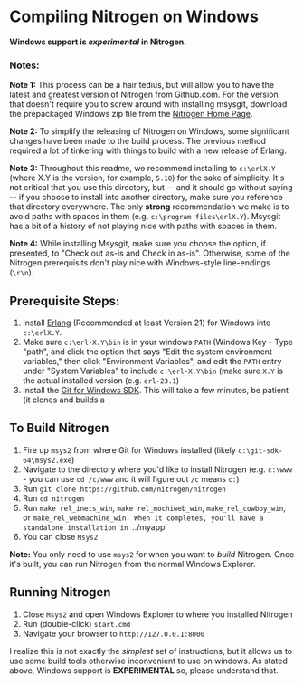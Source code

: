 # Compiling Nitrogen on Windows

**Windows support is *experimental* in Nitrogen.**

### Notes:

**Note 1:** This process can be a hair tedius, but will allow you to have the
latest and greatest version of Nitrogen from Github.com.  For the version that
doesn't require you to screw around with installing msysgit, download the
prepackaged Windows zip file from the [Nitrogen Home
Page](http://www.nitrogenproject.com).

**Note 2:** To simplify the releasing of Nitrogen on Windows, some significant
changes have been made to the build process. The previous method required a lot
of tinkering with things to build with a new release of Erlang.

**Note 3:** Throughout this readme, we recommend installing to `c:\erlX.Y`
(where X.Y is the version, for example, `5.10`) for the sake of simplicity.
It's not critical that you use this directory, but -- and it should go without
saying -- if you choose to install into another directory, make sure you
reference that directory everywhere.  The only **strong** recommendation we
make is to avoid paths with spaces in them (e.g.  `c:\program files\erlX.Y`).
Msysgit has a bit of a history of not playing nice with paths with spaces in
them.

**Note 4:** While installing Msysgit, make sure you choose the option, if
presented, to "Check out as-is and Check in as-is". Otherwise, some of the
Nitrogen prerequisits don't play nice with Windows-style line-endings (`\r\n`).

## Prerequisite Steps:

1. Install [Erlang](http://www.erlang.org/download.html) (Recommended at least
   Version 21) for Windows into `c:\erlX.Y`.
2. Make sure `c:\erl-X.Y\bin` is in your windows `PATH` (Windows Key - Type
   "path", and click the option that says "Edit the system environment variables,"
   then click "Environment Variables", and edit the `PATH` entry under "System
   Variables" to include `c:\erl-X.Y\bin` (make sure `X.Y` is the actual installed
   version (e.g. `erl-23.1`)
3. Install the [Git for Windows SDK](https://github.com/git-for-windows/build-extra/releases/tag/git-sdk-1.0.8).
   This will take a few minutes, be patient (it clones and builds a 

## To Build Nitrogen

1. Fire up `msys2` from where Git for Windows installed (likely `c:\git-sdk-64\msys2.exe`)
2. Navigate to the directory where you'd like to install Nitrogen (e.g.
   `c:\www` - you can use `cd /c/www` and it will figure out `/c` means `c:`)
3. Run `git clone https://github.com/nitrogen/nitrogen`
4. Run `cd nitrogen`
5. Run `make rel_inets_win`, `make rel_mochiweb_win`, `make_rel_cowboy_win`,
   or `make_rel_webmachine_win. When it completes, you'll have a standalone installation in `../myapp`
7. You can close `Msys2`

**Note:** You only need to use `msys2` for when you want to *build* Nitrogen.
Once it's built, you can run Nitrogen from the normal Windows Explorer.

## Running Nitrogen

1. Close `Msys2` and open Windows Explorer to where you installed Nitrogen
2. Run (double-click) `start.cmd`
3. Navigate your browser to `http://127.0.0.1:8000`


I realize this is not exactly the *simplest* set of instructions, but it allows
us to use some build tools otherwise inconvenient to use on windows.  As stated
above, Windows support is **EXPERIMENTAL** so, please understand that.
